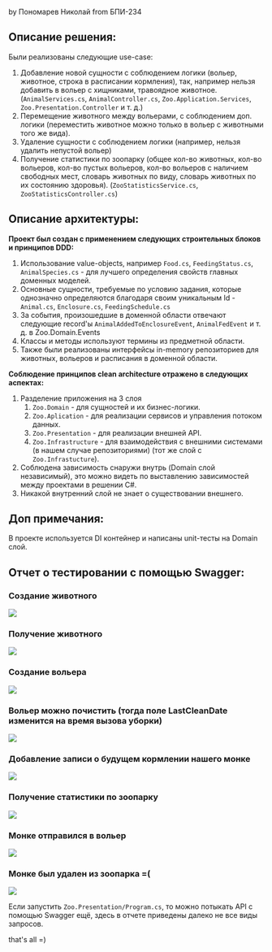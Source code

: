 by Пономарев Николай from БПИ-234
## Описание решения:
Были реализованы следующие use-case:
1) Добавление новой сущности с соблюдением логики (вольер, животное, строка в расписании кормления), так, например нельзя добавить
в вольер с хищниками, травоядное животное. (`AnimalServices.cs`, `AnimalController.cs`, `Zoo.Application.Services`, `Zoo.Presentation.Controller` и т. д.)
2) Перемещение животного между вольерами, с соблюдением доп. логики (переместить животное можно только в вольер с животными того же вида).
3) Удаление сущности с соблюдением логики (например, нельзя удалить непустой вольер)
4) Получение статистики по зоопарку (общее кол-во животных, кол-во вольеров, кол-во пустых вольеров, кол-во вольеров с
наличием свободных мест, словарь животных по виду, словарь животных по их состоянию здоровья). (`ZooStatisticsService.cs`, `ZooStatisticsController.cs`)
## Описание архитектуры:

<b>Проект был создан с применением следующих строительных блоков и принципов DDD:</b>

1) Использование value-objects, например `Food.cs`, `FeedingStatus.cs`, `AnimalSpecies.cs` - для лучшего определения свойств главных доменных моделей.
2) Основные сущности, требуемые по условию задания, которые однозначно определяются благодаря своим уникальным Id - `Animal.cs`, `Enclosure.cs`, `FeedingSchedule.cs`
3) За события, произошедшие в доменной области отвечают следующие record'ы `AnimalAddedToEnclosureEvent`, `AnimalFedEvent` и т. д. в Zoo.Domain.Events
4) Классы и методы используют термины из предметной области.
5) Также были реализованы интерфейсы in-memory репозиториев для животных, вольеров и расписания в доменной области.

<b>Соблюдение принципов clean architecture отражено в следующих аспектах:</b>
1) Разделение приложения на 3 слоя
   1) `Zoo.Domain` - для сущностей и их бизнес-логики.
   2) `Zoo.Aplication` - для реализации сервисов и управления потоком данных.
   3) `Zoo.Presentation` - для реализации внешней API.
   4) `Zoo.Infrastructure` - для взаимодействия с внешними системами (в нашем случае репозиториями) (тот же слой с `Zoo.Infrastucture`).
2) Соблюдена зависимость снаружи внутрь (Domain слой независимый), это можно видеть по выставлению зависимостей между проектами в решении C#.
3) Никакой внутренний слой не знает о существовании внешнего.
## <b>Доп примечания:</b>
В проекте используется DI контейнер и написаны unit-тесты на Domain слой.
## Отчет о тестировании с помощью Swagger:
### Создание животного
![](img/1.png)
### Получение животного
![](img/2.png)
### Создание вольера
![](img/3.png)
### Вольер можно почистить (тогда поле LastCleanDate изменится на время вызова уборки)
![](img/4.png)
### Добавление записи о будущем кормлении нашего монке
![](img/5.png)
### Получение статистики по зоопарку
![](img/6.png)
### Монке отправился в вольер
![](img/7.png) 
### Монке был удален из зоопарка =(
![](img/8.png)

Если запустить `Zoo.Presentation/Program.cs`, то можно потыкать API с помощью Swagger ещё, здесь в отчете приведены далеко не все виды запросов.

that's all =)